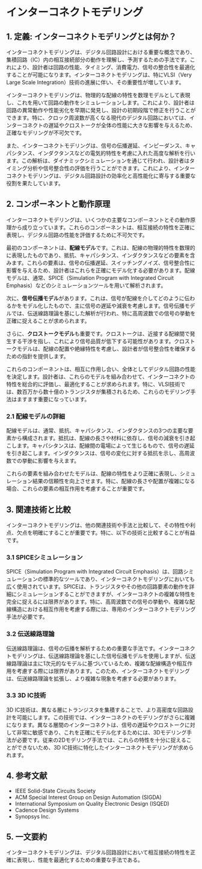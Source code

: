 # インターコネクトモデリング

## 1. 定義: インターコネクトモデリングとは何か？
インターコネクトモデリングは、デジタル回路設計における重要な概念であり、集積回路（IC）内の相互接続部分の動作を理解し、予測するための手法です。これにより、設計者は回路の性能、タイミング、消費電力、信号の整合性を最適化することが可能になります。インターコネクトモデリングは、特にVLSI（Very Large Scale Integration）技術の進展に伴い、その重要性が増しています。

インターコネクトモデリングは、物理的な配線の特性を数理モデルとして表現し、これを用いて回路の動作をシミュレーションします。これにより、設計者は回路の異常動作や性能劣化を早期に発見し、設計の初期段階で修正を行うことができます。特に、クロック周波数が高くなる現代のデジタル回路においては、インターコネクトの遅延やクロストークが全体の性能に大きな影響を与えるため、正確なモデリングが不可欠です。

また、インターコネクトモデリングは、信号の伝播遅延、インピーダンス、キャパシタンス、インダクタンスなどの電気的特性を考慮に入れた高度な解析を行います。この解析は、ダイナミックシミュレーションを通じて行われ、設計者はタイミング分析や信号整合性の評価を行うことができます。これにより、インターコネクトモデリングは、デジタル回路設計の効率化と高性能化に寄与する重要な役割を果たしています。

## 2. コンポーネントと動作原理
インターコネクトモデリングは、いくつかの主要なコンポーネントとその動作原理から成り立っています。これらのコンポーネントは、相互接続の特性を正確に表現し、デジタル回路の性能を評価するために不可欠です。

最初のコンポーネントは、**配線モデル**です。これは、配線の物理的特性を数理的に表現したものであり、抵抗、キャパシタンス、インダクタンスなどの要素を含みます。これらの要素は、信号の伝播遅延、スイッチングノイズ、信号整合性に影響を与えるため、設計者はこれらを正確にモデル化する必要があります。配線モデルは、通常、SPICE（Simulation Program with Integrated Circuit Emphasis）などのシミュレーションツールを用いて解析されます。

次に、**信号伝播モデル**があります。これは、信号が配線を介してどのように伝わるかをモデル化したもので、主に信号の遅延や減衰を考慮します。信号伝播モデルでは、伝送線路理論を基にした解析が行われ、特に高周波数での信号の挙動を正確に捉えることが求められます。

さらに、**クロストークモデル**も重要です。クロストークは、近接する配線間で発生する干渉を指し、これにより信号品質が低下する可能性があります。クロストークモデルは、配線の配置や絶縁特性を考慮し、設計者が信号整合性を確保するための指針を提供します。

これらのコンポーネントは、相互に作用し合い、全体としてデジタル回路の性能を決定します。設計者は、これらのモデルを組み合わせて、インターコネクトの特性を総合的に評価し、最適化することが求められます。特に、VLSI技術では、数百万から数十億のトランジスタが集積されるため、これらのモデリング手法はますます重要になっています。

### 2.1 配線モデルの詳細
配線モデルは、通常、抵抗、キャパシタンス、インダクタンスの3つの主要な要素から構成されます。抵抗は、配線の長さや材料に依存し、信号の減衰を引き起こします。キャパシタンスは、配線間の電場によって生じるもので、信号の遅延を引き起こします。インダクタンスは、信号の変化に対する抵抗を示し、高周波数での挙動に影響を与えます。

これらの要素を組み合わせたモデルは、配線の特性をより正確に表現し、シミュレーション結果の信頼性を向上させます。特に、配線の長さや配置が複雑になる場合、これらの要素の相互作用を考慮することが重要です。

## 3. 関連技術と比較
インターコネクトモデリングは、他の関連技術や手法と比較して、その特性や利点、欠点を明確にすることが重要です。特に、以下の技術と比較することが有益です。

### 3.1 SPICEシミュレーション
SPICE（Simulation Program with Integrated Circuit Emphasis）は、回路シミュレーションの標準的なツールであり、インターコネクトモデリングにおいても広く使用されています。SPICEは、トランジスタやその他の回路要素の動作を詳細にシミュレーションすることができますが、インターコネクトの複雑な特性を完全に捉えるには限界があります。特に、高周波数での信号の挙動や、複雑な配線構造における相互作用を考慮する際には、専用のインターコネクトモデリング手法が必要です。

### 3.2 伝送線路理論
伝送線路理論は、信号の伝播を解析するための重要な手法です。インターコネクトモデリングは、伝送線路理論を基にした信号伝播モデルを使用しますが、伝送線路理論は主に1次元的なモデルに基づいているため、複雑な配線構造や相互作用を考慮する際には限界があります。このため、インターコネクトモデリングは、伝送線路理論を拡張し、より複雑な現象を考慮する必要があります。

### 3.3 3D IC技術
3D IC技術は、異なる層にトランジスタを集積することで、より高密度な回路設計を可能にします。この技術では、インターコネクトのモデリングがさらに複雑になります。異なる層間のインターコネクトは、信号の遅延やクロストークに対して非常に敏感であり、これを正確にモデル化するためには、3Dモデリング手法が必要です。従来の2Dモデリング手法では、これらの特性を十分に捉えることができないため、3D IC技術に特化したインターコネクトモデリングが求められます。

## 4. 参考文献
- IEEE Solid-State Circuits Society
- ACM Special Interest Group on Design Automation (SIGDA)
- International Symposium on Quality Electronic Design (ISQED)
- Cadence Design Systems
- Synopsys Inc.

## 5. 一文要約
インターコネクトモデリングは、デジタル回路設計において相互接続の特性を正確に表現し、性能を最適化するための重要な手法である。